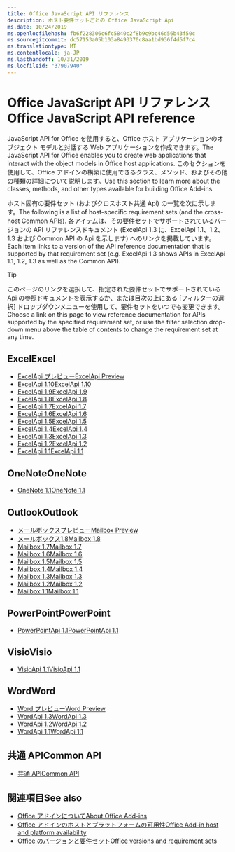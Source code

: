 ```yaml
---
title: Office JavaScript API リファレンス
description: ホスト要件セットごとの Office JavaScript Api
ms.date: 10/24/2019
ms.openlocfilehash: fb6f228306c6fc5840c2f8b9c9bc46d56b43f50c
ms.sourcegitcommit: dc57153a05b103a8493370c8aa1bd936f4d5f7c4
ms.translationtype: MT
ms.contentlocale: ja-JP
ms.lasthandoff: 10/31/2019
ms.locfileid: "37907940"
---
```

# <a name="office-javascript-api-reference"></a><span data-ttu-id="fa5a4-103">Office JavaScript API リファレンス</span><span class="sxs-lookup"><span data-stu-id="fa5a4-103">Office JavaScript API reference</span></span>

<span data-ttu-id="fa5a4-104">JavaScript API for Office を使用すると、Office ホスト アプリケーションのオブジェクト モデルと対話する Web アプリケーションを作成できます。</span><span class="sxs-lookup"><span data-stu-id="fa5a4-104">The JavaScript API for Office enables you to create web applications that interact with the object models in Office host applications.</span></span> <span data-ttu-id="fa5a4-105">このセクションを使用して、Office アドインの構築に使用できるクラス、メソッド、およびその他の種類の詳細について説明します。</span><span class="sxs-lookup"><span data-stu-id="fa5a4-105">Use this section to learn more about the classes, methods, and other types available for building Office Add-ins.</span></span>

<span data-ttu-id="fa5a4-106">ホスト固有の要件セット (およびクロスホスト共通 Api) の一覧を次に示します。</span><span class="sxs-lookup"><span data-stu-id="fa5a4-106">The following is a list of host-specific requirement sets (and the cross-host Common APIs).</span></span> <span data-ttu-id="fa5a4-107">各アイテムは、その要件セットでサポートされているバージョンの API リファレンスドキュメント (ExcelApi 1.3 に、ExcelApi 1.1、1.2、1.3 および Common API の Api を示します) へのリンクを掲載しています。</span><span class="sxs-lookup"><span data-stu-id="fa5a4-107">Each item links to a version of the API reference documentation that is supported by that requirement set (e.g. ExcelApi 1.3 shows APIs in ExcelApi 1.1, 1.2, 1.3 as well as the Common API).</span></span>

> [!TIP]
> <span data-ttu-id="fa5a4-108">このページのリンクを選択して、指定された要件セットでサポートされている Api の参照ドキュメントを表示するか、または目次の上にある [フィルターの選択] ドロップダウンメニューを使用して、要件セットをいつでも変更できます。</span><span class="sxs-lookup"><span data-stu-id="fa5a4-108">Choose a link on this page to view reference documentation for APIs supported by the specified requirement set, or use the filter selection drop-down menu above the table of contents to change the requirement set at any time.</span></span>

## <a name="excel"></a><span data-ttu-id="fa5a4-109">Excel</span><span class="sxs-lookup"><span data-stu-id="fa5a4-109">Excel</span></span>

- [<span data-ttu-id="fa5a4-110">ExcelApi プレビュー</span><span class="sxs-lookup"><span data-stu-id="fa5a4-110">ExcelApi Preview</span></span>](/javascript/api/excel?view=excel-js-preview)
- [<span data-ttu-id="fa5a4-111">ExcelApi 1.10</span><span class="sxs-lookup"><span data-stu-id="fa5a4-111">ExcelApi 1.10</span></span>](/javascript/api/excel?view=excel-js-1.10)
- [<span data-ttu-id="fa5a4-112">ExcelApi 1.9</span><span class="sxs-lookup"><span data-stu-id="fa5a4-112">ExcelApi 1.9</span></span>](/javascript/api/excel?view=excel-js-1.9)
- [<span data-ttu-id="fa5a4-113">ExcelApi 1.8</span><span class="sxs-lookup"><span data-stu-id="fa5a4-113">ExcelApi 1.8</span></span>](/javascript/api/excel?view=excel-js-1.8)
- [<span data-ttu-id="fa5a4-114">ExcelApi 1.7</span><span class="sxs-lookup"><span data-stu-id="fa5a4-114">ExcelApi 1.7</span></span>](/javascript/api/excel?view=excel-js-1.7)
- [<span data-ttu-id="fa5a4-115">ExcelApi 1.6</span><span class="sxs-lookup"><span data-stu-id="fa5a4-115">ExcelApi 1.6</span></span>](/javascript/api/excel?view=excel-js-1.6)
- [<span data-ttu-id="fa5a4-116">ExcelApi 1.5</span><span class="sxs-lookup"><span data-stu-id="fa5a4-116">ExcelApi 1.5</span></span>](/javascript/api/excel?view=excel-js-1.5)
- [<span data-ttu-id="fa5a4-117">ExcelApi 1.4</span><span class="sxs-lookup"><span data-stu-id="fa5a4-117">ExcelApi 1.4</span></span>](/javascript/api/excel?view=excel-js-1.4)
- [<span data-ttu-id="fa5a4-118">ExcelApi 1.3</span><span class="sxs-lookup"><span data-stu-id="fa5a4-118">ExcelApi 1.3</span></span>](/javascript/api/excel?view=excel-js-1.3)
- [<span data-ttu-id="fa5a4-119">ExcelApi 1.2</span><span class="sxs-lookup"><span data-stu-id="fa5a4-119">ExcelApi 1.2</span></span>](/javascript/api/excel?view=excel-js-1.2)
- [<span data-ttu-id="fa5a4-120">ExcelApi 1.1</span><span class="sxs-lookup"><span data-stu-id="fa5a4-120">ExcelApi 1.1</span></span>](/javascript/api/excel?view=excel-js-1.1)

## <a name="onenote"></a><span data-ttu-id="fa5a4-121">OneNote</span><span class="sxs-lookup"><span data-stu-id="fa5a4-121">OneNote</span></span>

- [<span data-ttu-id="fa5a4-122">OneNote 1.1</span><span class="sxs-lookup"><span data-stu-id="fa5a4-122">OneNote 1.1</span></span>](/javascript/api/onenote?view=onenote-js-1.1)

## <a name="outlook"></a><span data-ttu-id="fa5a4-123">Outlook</span><span class="sxs-lookup"><span data-stu-id="fa5a4-123">Outlook</span></span>

- [<span data-ttu-id="fa5a4-124">メールボックスプレビュー</span><span class="sxs-lookup"><span data-stu-id="fa5a4-124">Mailbox Preview</span></span>](/javascript/api/outlook?view=outlook-js-preview)
- [<span data-ttu-id="fa5a4-125">メールボックス1.8</span><span class="sxs-lookup"><span data-stu-id="fa5a4-125">Mailbox 1.8</span></span>](/javascript/api/outlook?view=outlook-js-1.8)
- [<span data-ttu-id="fa5a4-126">Mailbox 1.7</span><span class="sxs-lookup"><span data-stu-id="fa5a4-126">Mailbox 1.7</span></span>](/javascript/api/outlook?view=outlook-js-1.7)
- [<span data-ttu-id="fa5a4-127">Mailbox 1.6</span><span class="sxs-lookup"><span data-stu-id="fa5a4-127">Mailbox 1.6</span></span>](/javascript/api/outlook?view=outlook-js-1.6)
- [<span data-ttu-id="fa5a4-128">Mailbox 1.5</span><span class="sxs-lookup"><span data-stu-id="fa5a4-128">Mailbox 1.5</span></span>](/javascript/api/outlook?view=outlook-js-1.5)
- [<span data-ttu-id="fa5a4-129">Mailbox 1.4</span><span class="sxs-lookup"><span data-stu-id="fa5a4-129">Mailbox 1.4</span></span>](/javascript/api/outlook?view=outlook-js-1.4)
- [<span data-ttu-id="fa5a4-130">Mailbox 1.3</span><span class="sxs-lookup"><span data-stu-id="fa5a4-130">Mailbox 1.3</span></span>](/javascript/api/outlook?view=outlook-js-1.3)
- [<span data-ttu-id="fa5a4-131">Mailbox 1.2</span><span class="sxs-lookup"><span data-stu-id="fa5a4-131">Mailbox 1.2</span></span>](/javascript/api/outlook?view=outlook-js-1.2)
- [<span data-ttu-id="fa5a4-132">Mailbox 1.1</span><span class="sxs-lookup"><span data-stu-id="fa5a4-132">Mailbox 1.1</span></span>](/javascript/api/outlook?view=outlook-js-1.1)

## <a name="powerpoint"></a><span data-ttu-id="fa5a4-133">PowerPoint</span><span class="sxs-lookup"><span data-stu-id="fa5a4-133">PowerPoint</span></span>

- [<span data-ttu-id="fa5a4-134">PowerPointApi 1.1</span><span class="sxs-lookup"><span data-stu-id="fa5a4-134">PowerPointApi 1.1</span></span>](/javascript/api/powerpoint?view=powerpoint-js-1.1)

## <a name="visio"></a><span data-ttu-id="fa5a4-135">Visio</span><span class="sxs-lookup"><span data-stu-id="fa5a4-135">Visio</span></span>

- [<span data-ttu-id="fa5a4-136">VisioApi 1.1</span><span class="sxs-lookup"><span data-stu-id="fa5a4-136">VisioApi 1.1</span></span>](/javascript/api/visio?view=visio-js-1.1)

## <a name="word"></a><span data-ttu-id="fa5a4-137">Word</span><span class="sxs-lookup"><span data-stu-id="fa5a4-137">Word</span></span>

- [<span data-ttu-id="fa5a4-138">Word プレビュー</span><span class="sxs-lookup"><span data-stu-id="fa5a4-138">Word Preview</span></span>](/javascript/api/word?view=word-js-preview)
- [<span data-ttu-id="fa5a4-139">WordApi 1.3</span><span class="sxs-lookup"><span data-stu-id="fa5a4-139">WordApi 1.3</span></span>](/javascript/api/word?view=word-js-1.3)
- [<span data-ttu-id="fa5a4-140">WordApi 1.2</span><span class="sxs-lookup"><span data-stu-id="fa5a4-140">WordApi 1.2</span></span>](/javascript/api/word?view=word-js-1.2)
- [<span data-ttu-id="fa5a4-141">WordApi 1.1</span><span class="sxs-lookup"><span data-stu-id="fa5a4-141">WordApi 1.1</span></span>](/javascript/api/word?view=word-js-1.1)

## <a name="common-api"></a><span data-ttu-id="fa5a4-142">共通 API</span><span class="sxs-lookup"><span data-stu-id="fa5a4-142">Common API</span></span>

- [<span data-ttu-id="fa5a4-143">共通 API</span><span class="sxs-lookup"><span data-stu-id="fa5a4-143">Common API</span></span>](/javascript/api/office?view=common-js)

## <a name="see-also"></a><span data-ttu-id="fa5a4-144">関連項目</span><span class="sxs-lookup"><span data-stu-id="fa5a4-144">See also</span></span>

- [<span data-ttu-id="fa5a4-145">Office アドインについて</span><span class="sxs-lookup"><span data-stu-id="fa5a4-145">About Office Add-ins</span></span>](/office/dev/add-ins/overview)
- [<span data-ttu-id="fa5a4-146">Office アドインのホストとプラットフォームの可用性</span><span class="sxs-lookup"><span data-stu-id="fa5a4-146">Office Add-in host and platform availability</span></span>](/office/dev/add-ins/overview/office-add-in-availability)
- [<span data-ttu-id="fa5a4-147">Office のバージョンと要件セット</span><span class="sxs-lookup"><span data-stu-id="fa5a4-147">Office versions and requirement sets</span></span>](/office/dev/add-ins/develop/office-versions-and-requirement-sets)
